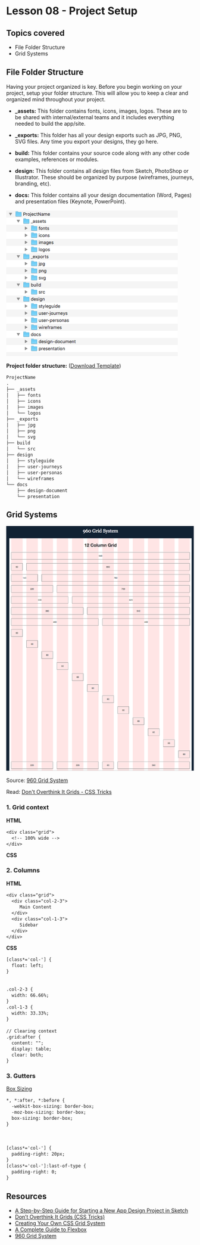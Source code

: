 # Lesson 08 - Project Setup



## Topics covered

* File Folder Structure
* Grid Systems



## File Folder Structure

Having your project organized is key. Before you begin working on your project, setup your folder structure. This will allow you to keep a clear and organized mind throughout your project. 

- **_assets:** This folder contains fonts, icons, images, logos. These are to be shared with internal/external teams and it includes everything needed to build the app/site.

- **_exports:** This folder has all your design exports such as JPG, PNG, SVG files. Any time you export your designs, they go here.

- **build:** This folder contains your source code along with any other code examples, references or modules.

- **design:** This folder contains all design files from Sketch, PhotoShop or Illustrator. These should be organized by purpose (wireframes, journeys, branding, etc).

- **docs:** This folder contains all your design documentation (Word, Pages) and presentation files (Keynote, PowerPoint).


![Folder Structure](img\folder-structure.png)


**Project folder structure:** ([Download Template](folder-template.zip))


```
ProjectName
.
├── _assets
│   ├── fonts
│   ├── icons
│   ├── images
│   └── logos
├── _exports
│   ├── jpg
│   ├── png
│   └── svg
├── build
│   └── src
├── design
│   ├── styleguide
│   ├── user-journeys
│   ├── user-personas
│   └── wireframes
└── docs
    ├── design-document
    └── presentation
```


## Grid Systems


![960 12 column grid](img/960-grid.png)

Source: [960 Grid System][5]


Read: [Don't Overthink It Grids - CSS Tricks][2]



### 1. Grid context


**HTML**
```
<div class="grid">
  <!-- 100% wide -->
</div>
```

**CSS**


### 2. Columns

**HTML**
```
<div class="grid">
  <div class="col-2-3">
     Main Content
  </div>
  <div class="col-1-3">
     Sidebar
  </div>
</div>
```

**CSS**
```
[class*='col-'] {
  float: left;
}


.col-2-3 {
  width: 66.66%;
}
.col-1-3 {
  width: 33.33%;
}

// Clearing context
.grid:after {
  content: "";
  display: table;
  clear: both;
}
```

### 3. Gutters


[Box Sizing](https://css-tricks.com/almanac/properties/b/box-sizing/)

```
*, *:after, *:before {
  -webkit-box-sizing: border-box;
  -moz-box-sizing: border-box;
  box-sizing: border-box;
}



[class*='col-'] {
  padding-right: 20px;
}
[class*='col-']:last-of-type {
  padding-right: 0;
}

```





## Resources

* [A Step-by-Step Guide for Starting a New App Design Project in Sketch][1]
* [Don’t Overthink It Grids (CSS Tricks)][2]
* [Creating Your Own CSS Grid System][3]
* [A Complete Guide to Flexbox][4]
* [960 Grid System][5]


[1]: https://medium.com/ux-power-tools/a-step-by-step-guide-for-starting-a-new-app-design-project-in-sketch-469df0f24af8
[2]: https://css-tricks.com/dont-overthink-it-grids/
[3]: http://j4n.co/blog/Creating-your-own-css-grid-system
[4]: https://css-tricks.com/snippets/css/a-guide-to-flexbox/
[5]: http://960.gs/

